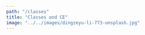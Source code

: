 ```yaml
---
path: "/classes"
title: "Classes and CE"
image: "../../images/dingzeyu-li-773-unsplash.jpg"
---
```

